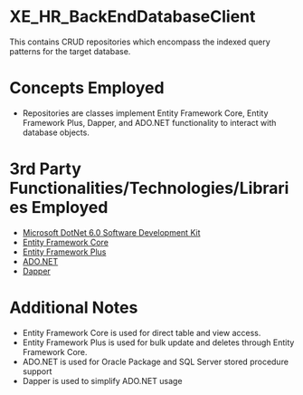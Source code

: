 # XE_HR_BackEndDatabaseClient
This contains CRUD repositories which encompass the indexed query patterns for the target database.
# Concepts Employed
* Repositories are classes implement Entity Framework Core, Entity Framework Plus, Dapper, and ADO.NET functionality to interact with database objects.
# 3rd Party Functionalities/Technologies/Libraries Employed
* [Microsoft DotNet 6.0 Software Development Kit](https://learn.microsoft.com/en-us/dotnet/csharp/)
* [Entity Framework Core](https://learn.microsoft.com/en-us/ef/core/)
* [Entity Framework Plus](https://entityframework-plus.net/)
* [ADO.NET](https://learn.microsoft.com/en-us/sql/connect/ado-net/overview-sqlclient-driver)
* [Dapper](https://github.com/DapperLib/Dapper)
# Additional Notes
* Entity Framework Core is used for direct table and view access.
* Entity Framework Plus is used for bulk update and deletes through Entity Framework Core.
* ADO.NET is used for Oracle Package and SQL Server stored procedure support
* Dapper is used to simplify ADO.NET usage
